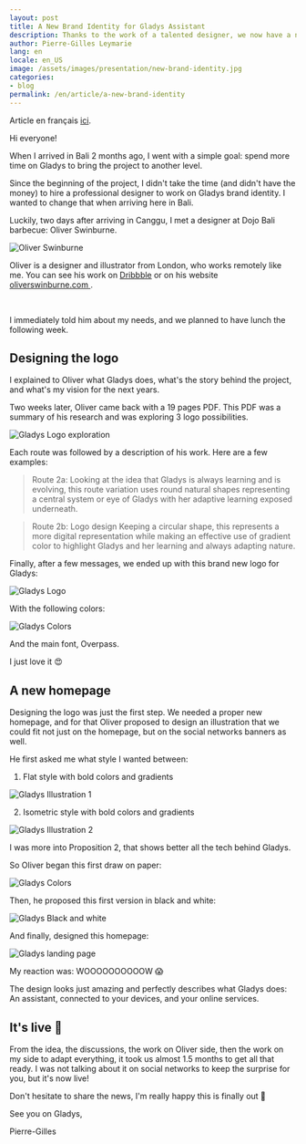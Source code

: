 ```yaml
---
layout: post
title: A New Brand Identity for Gladys Assistant
description: Thanks to the work of a talented designer, we now have a new logo and a new homepage!
author: Pierre-Gilles Leymarie
lang: en
locale: en_US
image: /assets/images/presentation/new-brand-identity.jpg
categories:
- blog
permalink: /en/article/a-new-brand-identity
---
```


Article en français [ici](/fr/article/une-nouvelle-identite-visuelle-pour-gladys).


Hi everyone!

When I arrived in Bali 2 months ago, I went with a simple goal: spend more time on Gladys to bring the project to another level.

Since the beginning of the project, I didn't take the time (and didn't have the money) to hire a professional designer to work on Gladys brand identity. I wanted to change that when arriving here in Bali.

Luckily, two days after arriving in Canggu, I met a designer at Dojo Bali barbecue: Oliver Swinburne.

<div class="row">

<div class="col-md-4">

<img alt="Oliver Swinburne" src="/assets/images/articles/new-identity/oliver.jpg" class="img-thumbnail" />

</div>

<div class="col-md-8">
<p>Oliver is a designer and illustrator from London, who works remotely like me. You can see his work on <a href="http://oliverswinburne.dribbble.com/">Dribbble</a> or on his website <a href="https://www.oliverswinburne.com/">oliverswinburne.com </a>.</p>
</div>

</div>
<br />


I immediately told him about my needs, and we planned to have lunch the following week.

## Designing the logo

I explained to Oliver what Gladys does, what's the story behind the project, and what's my vision for the next years.

Two weeks later, Oliver came back with a 19 pages PDF. This PDF was a summary of his research and was exploring 3 logo possibilities. 

<img alt="Gladys Logo exploration" src="/assets/images/articles/new-identity/logo-design-exploration.jpg" class="img-responsive" />

Each route was followed by a description of his work. Here are a few examples:

> Route 2a: Looking at the idea that Gladys is always learning and is evolving, this route variation uses round natural shapes representing a central system or eye of Gladys with her adaptive learning exposed underneath.


> Route 2b: Logo design Keeping a circular shape, this represents a more digital representation while making an effective use of gradient color to highlight Gladys and her learning and always adapting nature.

Finally, after a few messages, we ended up with this brand new logo for Gladys:

<img alt="Gladys Logo" src="/assets/images/articles/new-identity/gladys-logo.png" class="img-responsive" />

With the following colors:

<img alt="Gladys Colors" src="/assets/images/articles/new-identity/gladys-colors.jpg" class="img-responsive" />

And the main font, Overpass.

I just love it 😍

## A new homepage

Designing the logo was just the first step. We needed a proper new homepage, and for that Oliver proposed to design an illustration that we could fit not just on the homepage, but on the social networks banners as well. 

He first asked me what style I wanted between:

1. Flat style with bold colors and gradients

<img alt="Gladys Illustration 1" src="/assets/images/articles/new-identity/gladys-illustration-style-1.jpg" class="img-responsive" />

2. Isometric style with bold colors and gradients

<img alt="Gladys Illustration 2" src="/assets/images/articles/new-identity/gladys-illustration-style-2.jpg" class="img-responsive" />

I was more into Proposition 2, that shows better all the tech behind Gladys.

So Oliver began this first draw on paper:


<img alt="Gladys Colors" src="/assets/images/articles/new-identity/gladys-illustration-draw.jpg" class="img-responsive" />

Then, he proposed this first version in black and white:


<img alt="Gladys Black and white" src="/assets/images/articles/new-identity/black-and-white.jpg" class="img-responsive" />

And finally, designed this homepage:


<img alt="Gladys landing page" src="/assets/images/articles/new-identity/gladys-landing-page.jpg" class="img-responsive" />

My reaction was: WOOOOOOOOOOW 😱

The design looks just amazing and perfectly describes what Gladys does: An assistant, connected to your devices, and your online services.

## It's live 🚀

From the idea, the discussions, the work on Oliver side, then the work on my side to adapt everything, it took us almost 1.5 months to get all that ready. I was not talking about it on social networks to keep the surprise for you, but it's now live! 

Don't hesitate to share the news, I'm really happy this is finally out 🎉

See you on Gladys,

Pierre-Gilles
